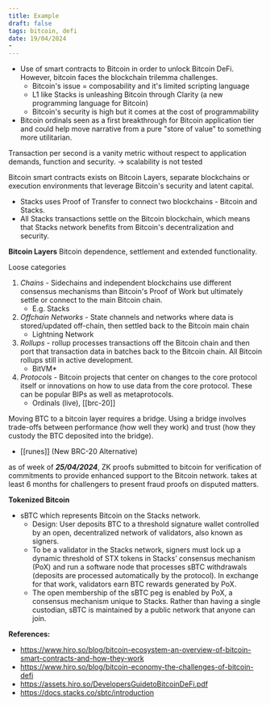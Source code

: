 ```yaml
---
title: Example 
draft: false
tags: bitcoin, defi
date: 19/04/2024
- 
--- 
```


- Use of smart contracts to Bitcoin in order to unlock Bitcoin DeFi. However, bitcoin faces the blockchain trilemma challenges. 
	- Bitcoin's issue = composability and it's limited scripting language 
	- L1 like Stacks is unleashing Bitcoin through Clarity (a new programming language for Bitcoin)
	- Bitcoin's security is high but it comes at the cost of programmability 
- Bitcoin ordinals seen as a first breakthrough for Bitcoin application tier and could help move narrative from a pure "store of value" to something more utilitarian. 

Transaction per second is a vanity metric without respect to application demands, function and security. -> scalability is not tested 

Bitcoin smart contracts exists on Bitcoin Layers, separate blockchains or execution environments that leverage Bitcoin's security and latent capital. 
- Stacks uses Proof of Transfer to connect two blockchains - Bitcoin and Stacks. 
- All Stacks transactions settle on the Bitcoin blockchain, which means that Stacks network benefits from Bitcoin's decentralization and security. 

**Bitcoin Layers**
Bitcoin dependence, settlement and extended functionality. 

Loose categories 
1. *Chains* - Sidechains and independent blockchains use different consensus mechanisms than Bitcoin's Proof of Work but ultimately settle or connect to the main Bitcoin chain. 
	- E.g. Stacks
2. *Offchain Networks* - State channels and networks where data is stored/updated off-chain, then settled back to the Bitcoin main chain
	- Lightning Network
3. *Rollups* - rollup processes transactions off the Bitcoin chain and then port that transaction data in batches back to the Bitcoin chain. All Bitcoin rollups still in active development.
	- BitVM*
4. *Protocols* - Bitcoin projects that center on changes to the core protocol itself or innovations on how to use data from the core protocol. These can be popular BIPs as well as metaprotocols. 
	- Ordinals (live), [[brc-20]]

Moving BTC to a bitcoin layer requires a bridge. Using a bridge involves trade-offs between performance (how well they work) and trust (how they custody the BTC deposited into the bridge).  

- [[runes]] (New BRC-20 Alternative)

as of week of ***25/04/2024***, ZK proofs submitted to bitcoin for verification of commitments to provide enhanced support to the Bitcoin network. takes at least 6 months for challengers to present fraud proofs on disputed matters. 


**Tokenized Bitcoin**
- sBTC which represents Bitcoin on the Stacks network. 
	- Design: User deposits BTC to a threshold signature wallet controlled by an open, decentralized network of validators, also known as signers. 
	- To be a validator in the Stacks network, signers must lock up a dynamic threshold of STX tokens in Stacks’ consensus mechanism (PoX) and run a software node that processes sBTC withdrawals (deposits are processed automatically by the protocol). In exchange for that work, validators earn BTC rewards generated by PoX.
	- The open membership of the sBTC peg is enabled by PoX, a consensus mechanism unique to Stacks. Rather than having a single custodian, sBTC is maintained by a public network that anyone can join.

**References:** 
- https://www.hiro.so/blog/bitcoin-ecosystem-an-overview-of-bitcoin-smart-contracts-and-how-they-work
- https://www.hiro.so/blog/bitcoin-economy-the-challenges-of-bitcoin-defi
- https://assets.hiro.so/DevelopersGuidetoBitcoinDeFi.pdf 
- https://docs.stacks.co/sbtc/introduction 